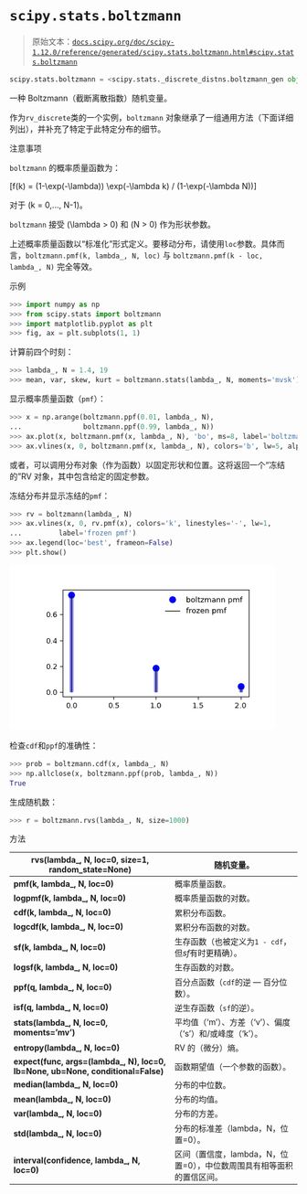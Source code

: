 # `scipy.stats.boltzmann`

> 原始文本：[`docs.scipy.org/doc/scipy-1.12.0/reference/generated/scipy.stats.boltzmann.html#scipy.stats.boltzmann`](https://docs.scipy.org/doc/scipy-1.12.0/reference/generated/scipy.stats.boltzmann.html#scipy.stats.boltzmann)

```py
scipy.stats.boltzmann = <scipy.stats._discrete_distns.boltzmann_gen object>
```

一种 Boltzmann（截断离散指数）随机变量。

作为`rv_discrete`类的一个实例，`boltzmann` 对象继承了一组通用方法（下面详细列出），并补充了特定于此特定分布的细节。

注意事项

`boltzmann` 的概率质量函数为：

\[f(k) = (1-\exp(-\lambda)) \exp(-\lambda k) / (1-\exp(-\lambda N))\]

对于 \(k = 0,..., N-1\)。

`boltzmann` 接受 \(\lambda > 0\) 和 \(N > 0\) 作为形状参数。

上述概率质量函数以“标准化”形式定义。要移动分布，请使用`loc`参数。具体而言，`boltzmann.pmf(k, lambda_, N, loc)` 与 `boltzmann.pmf(k - loc, lambda_, N)` 完全等效。

示例

```py
>>> import numpy as np
>>> from scipy.stats import boltzmann
>>> import matplotlib.pyplot as plt
>>> fig, ax = plt.subplots(1, 1) 
```

计算前四个时刻：

```py
>>> lambda_, N = 1.4, 19
>>> mean, var, skew, kurt = boltzmann.stats(lambda_, N, moments='mvsk') 
```

显示概率质量函数（`pmf`）：

```py
>>> x = np.arange(boltzmann.ppf(0.01, lambda_, N),
...               boltzmann.ppf(0.99, lambda_, N))
>>> ax.plot(x, boltzmann.pmf(x, lambda_, N), 'bo', ms=8, label='boltzmann pmf')
>>> ax.vlines(x, 0, boltzmann.pmf(x, lambda_, N), colors='b', lw=5, alpha=0.5) 
```

或者，可以调用分布对象（作为函数）以固定形状和位置。这将返回一个“冻结的”RV 对象，其中包含给定的固定参数。

冻结分布并显示冻结的`pmf`：

```py
>>> rv = boltzmann(lambda_, N)
>>> ax.vlines(x, 0, rv.pmf(x), colors='k', linestyles='-', lw=1,
...         label='frozen pmf')
>>> ax.legend(loc='best', frameon=False)
>>> plt.show() 
```

![../../_images/scipy-stats-boltzmann-1_00_00.png](img/04a4eaab759e91de8ea31b5faadfc993.png)

检查`cdf`和`ppf`的准确性：

```py
>>> prob = boltzmann.cdf(x, lambda_, N)
>>> np.allclose(x, boltzmann.ppf(prob, lambda_, N))
True 
```

生成随机数：

```py
>>> r = boltzmann.rvs(lambda_, N, size=1000) 
```

方法

| **rvs(lambda_, N, loc=0, size=1, random_state=None)** | 随机变量。 |
| --- | --- |
| **pmf(k, lambda_, N, loc=0)** | 概率质量函数。 |
| **logpmf(k, lambda_, N, loc=0)** | 概率质量函数的对数。 |
| **cdf(k, lambda_, N, loc=0)** | 累积分布函数。 |
| **logcdf(k, lambda_, N, loc=0)** | 累积分布函数的对数。 |
| **sf(k, lambda_, N, loc=0)** | 生存函数（也被定义为`1 - cdf`，但*sf*有时更精确）。 |
| **logsf(k, lambda_, N, loc=0)** | 生存函数的对数。 |
| **ppf(q, lambda_, N, loc=0)** | 百分点函数（`cdf`的逆 — 百分位数）。 |
| **isf(q, lambda_, N, loc=0)** | 逆生存函数（`sf`的逆）。 |
| **stats(lambda_, N, loc=0, moments=’mv’)** | 平均值（‘m’）、方差（‘v’）、偏度（‘s’）和/或峰度（‘k’）。 |
| **entropy(lambda_, N, loc=0)** | RV 的（微分）熵。 |
| **expect(func, args=(lambda_, N), loc=0, lb=None, ub=None, conditional=False)** | 函数期望值（一个参数的函数）。 |
| **median(lambda_, N, loc=0)** | 分布的中位数。 |
| **mean(lambda_, N, loc=0)** | 分布的均值。 |
| **var(lambda_, N, loc=0)** | 分布的方差。 |
| **std(lambda_, N, loc=0)** | 分布的标准差（lambda，N，位置=0）。 |
| **interval(confidence, lambda_, N, loc=0)** | 区间（置信度，lambda，N，位置=0），中位数周围具有相等面积的置信区间。 |
